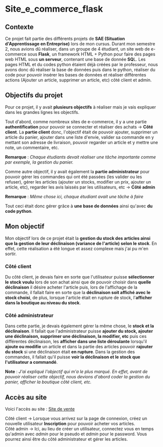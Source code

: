 # Site_e_commerce_flask

## Contexte
Ce projet fait partie des différents projets de **SAE (Situation d'Apprentissage en Entreprise)** lors de mon cursus. Durant mon semestre 2, nous avions dû réaliser, dans un groupe de 4 étudiant, un site web de e-commerce sous **Flask**, un framework HTML + Python pour faire des pages web HTML sous **un serveur**, contenant une base de donnée **SQ**L. Les pages HTML et du codes python étaient déjà créées par le professeur, nous avons donc dû réaliser la base de données puis dans le python, réaliser du code pour pouvoir insérer les bases de données et réaliser différentes actions (Ajouter un article, supprimer un article, etc) côté client et admin.

## Objectifs du projet
Pour ce projet, il y avait **plusieurs objectifs** à réaliser mais je vais expliquer dans les grandes lignes les objectifs.

Tout d'abord, comme nombreux sites de e-commerce, il y a une partie **authentification** pour pouvoir se connecter et réaliser des achats -> **Côté client**. La **partie client** donc, l'objectif était de pouvoir ajouter, supprimer un article du panier, ajouter dans une liste d'envie, valider sa commande en y mettant son adresse de livraison, pouvoir regarder un article et y mettre une note, un commentaire, etc.

**Remarque** : *Chaque étudiants devait réaliser une tâche importante comme par exemple, la gestion du panier.*

Comme autre objectif, il y avait également la **partie administrateur** pour pouvoir gérer les commandes qui ont été passées (les valider ou les refuser), gérer les articles (ajouter un stocks, modifier un prix, ajouter un article, etc), regarder les avis laissés par les utilisateurs, etc -> **Côté admin**

**Remarque** : *Même chose ici, chaque étudiant avait une tâche à faire*

Tout ceci était donc gérer grâce à **une base de données** ainsi qu'avec **du code python**.

## Mon objectif
Mon objectif lors de ce projet était la **gestion du stock des articles ainsi que la gestion de leur déclinaison (variance de l'article) selon le stock**. En effet, cette réalisation a été longue et assez complexe mais j'ai pu m'en sortir.
### Côté client
Du côté client, je devais faire en sorte que l'utilisateur puisse **sélectionner le stock voulu** lors de son achat ainsi que de pouvoir choisir dans **quelle déclinaison** il désire acheter l'article puis, lors de l'affichage de la commande, il fallait faire en sorte que la **déclinaison soit affiché avec le stock choisi**, de plus, lorsque l'article était en rupture de stock, l'**afficher dans la boutique au niveau du stock**.

### Côté administrateur
Dans cette partie, je devais également gérer la même chose, le **stock et la déclinaison**. Il fallait que l'administrateur puisse **ajouter du stock, ajouter une déclinaison, supprimer une déclinaison, la modifier, etc** puis ces différentes déclinaison, les **afficher dans une liste déroulante** lorsqu'il **ajoute ou modifie** un article et dans la partie des articles pouvoir **rajouter du stock** si une déclinaison était **en rupture**. Dans la gestion des commandes, il fallait qu'il puisse **voir la déclinaison et le stock que l'utilisateur a commandé**.

**Note** : *J'ai expliqué l'objectif qui m'a le plus marqué. En effet, avant de pouvoir réaliser cette objectif, nous devions d'abord coder la gestion du panier, afficher la boutique côté client, etc.*

## Accès au site
Voici l'accès au site : [Site de vente](https://lfulcran2.pythonanywhere.com/)

Côté client -> Lorsque vous arrivez sur la page de connexion, créez un nouvelle utilisateur **Inscription** pour pouvoir acheter vos articles. 
<br>
Côté admin -> Ici, au lieu de créer un utilisateur, connectez vous en temps qu'admin avec *admin* pour le pseudo et *admin* pour le password. Vous pourrez ainsi être du côté administrateur et gérer les articles.
